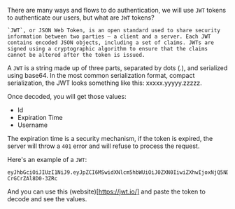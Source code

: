 There are many ways and flows to do authentication, we will use `JWT` tokens to authenticate our users, but what are `JWT` tokens?

    `JWT`, or JSON Web Token, is an open standard used to share security information between two parties — a client and a server. Each JWT contains encoded JSON objects, including a set of claims. JWTs are signed using a cryptographic algorithm to ensure that the claims cannot be altered after the token is issued.

A `JWT` is a string made up of three parts, separated by dots (.), and serialized using base64. In the most common serialization format, compact serialization, the JWT looks something like this: xxxxx.yyyyy.zzzzz.

Once decoded, you will get those values:

- Id
- Expiration Time
- Username

The expiration time is a security mechanism, if the token is expired, the server will throw a `401` error and will refuse to process the request.

Here's an example of a `JWT`:

```
eyJhbGciOiJIUzI1NiJ9.eyJpZCI6MSwidXNlcm5hbWUiOiJ0ZXN0IiwiZXhwIjoxNjQ5NDMwMDc5MzIyfQ.A33Yo9LYrVxiYT0okDnBnRWDWL-CrGCrZAl8D0-3ZRc
```

And you can use this (website)[https://jwt.io/] and paste the token to decode and see the values.
